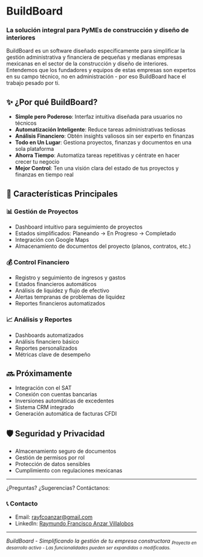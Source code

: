 # BuildBoard
### La solución integral para PyMEs de construcción y diseño de interiores

BuildBoard es un software diseñado específicamente para simplificar la gestión administrativa y financiera de pequeñas y medianas empresas mexicanas en el sector de la construcción y diseño de interiores. Entendemos que los fundadores y equipos de estas empresas son expertos en su campo técnico, no en administración - por eso BuildBoard hace el trabajo pesado por ti.

## ✨ ¿Por qué BuildBoard?

- **Simple pero Poderoso**: Interfaz intuitiva diseñada para usuarios no técnicos
- **Automatización Inteligente**: Reduce tareas administrativas tediosas
- **Análisis Financiero**: Obtén insights valiosos sin ser experto en finanzas
- **Todo en Un Lugar**: Gestiona proyectos, finanzas y documentos en una sola plataforma
- **Ahorra Tiempo**: Automatiza tareas repetitivas y céntrate en hacer crecer tu negocio
- **Mejor Control**: Ten una visión clara del estado de tus proyectos y finanzas en tiempo real

## 🚀 Características Principales

### 📊 Gestión de Proyectos
- Dashboard intuitivo para seguimiento de proyectos
- Estados simplificados: Planeando → En Progreso → Completado
- Integración con Google Maps
- Almacenamiento de documentos del proyecto (planos, contratos, etc.)

### 💰 Control Financiero
- Registro y seguimiento de ingresos y gastos
- Estados financieros automáticos
- Análisis de liquidez y flujo de efectivo
- Alertas tempranas de problemas de liquidez
- Reportes financieros automatizados

### 📈 Análisis y Reportes
- Dashboards automatizados
- Análisis financiero básico
- Reportes personalizados
- Métricas clave de desempeño

## 🔜 Próximamente

- Integración con el SAT
- Conexión con cuentas bancarias
- Inversiones automáticas de excedentes
- Sistema CRM integrado
- Generación automática de facturas CFDI

## 🛡️ Seguridad y Privacidad

- Almacenamiento seguro de documentos
- Gestión de permisos por rol
- Protección de datos sensibles
- Cumplimiento con regulaciones mexicanas

---

¿Preguntas? ¿Sugerencias? Contáctanos:

### 📞 Contacto
- Email: [rayfcoanzar@gmail.com](mailto:rayfcoanzar@gmail.com)
- LinkedIn: [Raymundo Francisco Anzar Villalobos](https://www.linkedin.com/in/raymundo-francisco-anzar-villalobos)

--- 
*BuildBoard - Simplificando la gestión de tu empresa constructora*
<sub>*Proyecto en desarrollo activo - Las funcionalidades pueden ser expandidas o modificadas.*</sub>
